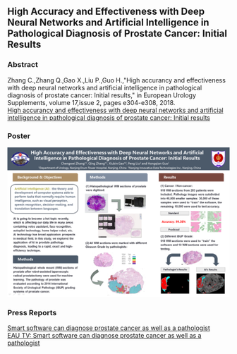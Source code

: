 ## High Accuracy and Effectiveness with Deep Neural Networks and Artificial Intelligence in Pathological Diagnosis of Prostate Cancer: Initial Results

### Abstract
Zhang C.,Zhang Q.,Gao X.,Liu P.,Guo H.,"High accurancy and effectiveness with deep neural networks and artificial intelligence in pathological diagnosis of prostate cancer: Initial results," in European Urology Supplements, volume 17,issue 2, pages e304-e308, 2018. <br>
[High accurancy and effectiveness with deep neural networks and artificial intelligence in pathological diagnosis of prostate cancer: Initial results](https://doi.org/10.1016/S1569-9056(18)31063-7) <br>

### Poster
![](./data/EAU18_poster.jpg) <br>

### Press Reports
[Smart software can diagnose prostate cancer as well as a pathologist](https://eau18.uroweb.org/smart-software-can-diagnose-prostate-cancer-as-well-as-a-pathologist/) <br>
[EAU TV: Smart software can diagnose prostate cancer as well as a pathologist](https://eau18.uroweb.org/eau-tv-dr-chengwei-zhang/) <br>
